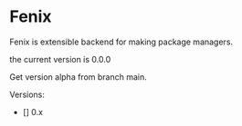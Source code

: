 # Fenix
Fenix is extensible backend for making package managers.

the current version is 0.0.0

Get version alpha from branch main.

Versions:
- [] 0.x
  
